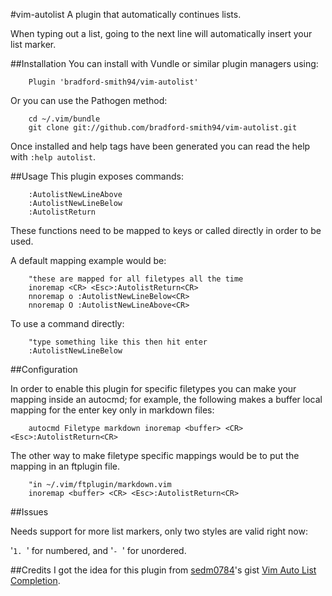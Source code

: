 #vim-autolist
A plugin that automatically continues lists.

When typing out a list, going to the next line will automatically insert your list marker.

##Installation
You can install with Vundle or similar plugin managers using:
```
    Plugin 'bradford-smith94/vim-autolist'
```

Or you can use the Pathogen method:
```
    cd ~/.vim/bundle
    git clone git://github.com/bradford-smith94/vim-autolist.git
```

Once installed and help tags have been generated you can read the help with `:help autolist`.

##Usage
This plugin exposes commands:
```
    :AutolistNewLineAbove
    :AutolistNewLineBelow
    :AutolistReturn
```

These functions need to be mapped to keys or called directly in order to be
used.

A default mapping example would be:
```
    "these are mapped for all filetypes all the time
    inoremap <CR> <Esc>:AutolistReturn<CR>
    nnoremap o :AutolistNewLineBelow<CR>
    nnoremap O :AutolistNewLineAbove<CR>
```

To use a command directly:
```
    "type something like this then hit enter
    :AutolistNewLineBelow
```

##Configuration

In order to enable this plugin for specific filetypes you can make your
mapping inside an autocmd; for example, the following makes a buffer local
mapping for the enter key only in markdown files:
```
    autocmd Filetype markdown inoremap <buffer> <CR> <Esc>:AutolistReturn<CR>
```

The other way to make filetype specific mappings would be to put the mapping in
an ftplugin file.
```
    "in ~/.vim/ftplugin/markdown.vim
    inoremap <buffer> <CR> <Esc>:AutolistReturn<CR>
```

##Issues

Needs support for more list markers, only two styles are valid right now:

'`1. `' for numbered, and '`- `' for unordered.


##Credits
I got the idea for this plugin from [sedm0784](https://www.github.com/sedm0784)'s gist [Vim Auto List Completion](https://gist.github.com/sedm0784/dffda43bcfb4728f8e90).
